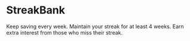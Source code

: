 # StreakBank

Keep saving every week. Maintain your streak for at least 4 weeks. Earn extra interest from those who miss their streak.